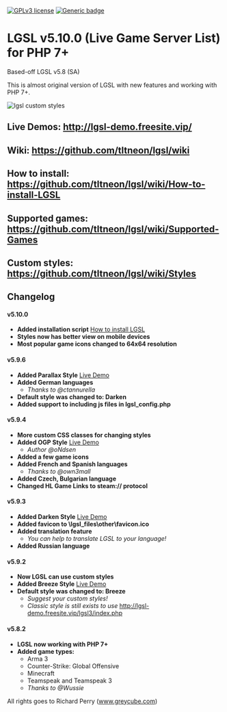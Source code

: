 [![GPLv3 license](https://img.shields.io/badge/License-GPLv3-blue.svg)](http://perso.crans.org/besson/LICENSE.html)
[![Generic badge](https://img.shields.io/badge/Version-v5.10.0-green.svg)](https://github.com/tltneon/lgsl)
# LGSL v5.10.0 (Live Game Server List) for PHP 7+
Based-off LGSL v5.8 (SA)

This is almost original version of LGSL with new features and working with PHP 7+.

 ![lgsl custom styles](https://i.imgur.com/fSo29JB.jpg)

## Live Demos: http://lgsl-demo.freesite.vip/
## Wiki: https://github.com/tltneon/lgsl/wiki
## How to install: https://github.com/tltneon/lgsl/wiki/How-to-install-LGSL
## Supported games: https://github.com/tltneon/lgsl/wiki/Supported-Games
## Custom styles: https://github.com/tltneon/lgsl/wiki/Styles
 
## Changelog
#### v5.10.0
- **Added installation script** [How to install LGSL](https://github.com/tltneon/lgsl/wiki/How-to-install-LGSL)
- **Styles now has better view on mobile devices**
- **Most popular game icons changed to 64x64 resolution**
#### v5.9.6
- **Added Parallax Style** [Live Demo](http://lgsl-demo.freesite.vip/lgsl5/index.php)
- **Added German languages**
	- *Thanks to @ctannurella*
- **Default style was changed to: Darken**
- **Added support to including js files in lgsl_config.php**
#### v5.9.4
- **More custom CSS classes for changing styles**
- **Added OGP Style** [Live Demo](http://lgsl-demo.freesite.vip/lgsl4/index.php)
	- *Author @oNdsen*
- **Added a few game icons**
- **Added French and Spanish languages**
	- *Thanks to @own3mall*
- **Added Czech, Bulgarian language**
- **Changed HL Game Links to steam:// protocol**
#### v5.9.3
- **Added Darken Style** [Live Demo](http://lgsl-demo.freesite.vip/lgsl2/index.php)
- **Added favicon to \lgsl_files\other\favicon.ico**
- **Added translation feature**
	- *You can help to translate LGSL to your language!*
- **Added Russian language**
#### v5.9.2
- **Now LGSL can use custom styles**
- **Added Breeze Style** [Live Demo](http://lgsl-demo.freesite.vip/lgsl/index.php)
- **Default style was changed to: Breeze**
	- *Suggest your custom styles!*
	- *Classic style is still exists to use* http://lgsl-demo.freesite.vip/lgsl3/index.php
#### v5.8.2
- **LGSL now working with PHP 7+**
- **Added game types:**
  - Arma 3
  - Counter-Strike: Global Offensive
  - Minecraft
  - Teamspeak and Teamspeak 3
  - *Thanks to @Wussie*

All rights goes to Richard Perry (www.greycube.com)
